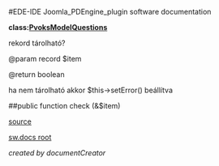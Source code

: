 #EDE-IDE Joomla_PDEngine_plugin
software documentation

**class:[PvoksModelQuestions](../PvoksModelQuestions.md)**



rekord tárolható?

@param record $item

@return boolean

ha nem tárolható akkor $this->setError() beállítva

##public function check (&$item) 


[source](../../../admin/models/questions.php)

[sw.docs root](../)

*created by documentCreator*

